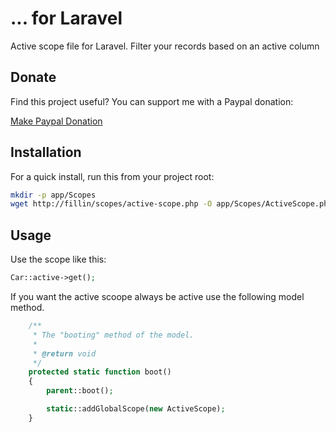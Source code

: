 # ... for Laravel

Active scope file for Laravel. Filter your records based on an active column

## Donate

Find this project useful? You can support me with a Paypal donation:

[Make Paypal Donation](https://www.paypal.com/donate/?hosted_button_id=2XCS6R3CTC5BA)

## Installation

For a quick install, run this from your project root:
```bash
mkdir -p app/Scopes
wget http://fillin/scopes/active-scope.php -O app/Scopes/ActiveScope.php
```

## Usage

Use the scope like this:

```php
Car::active->get();
```

If you want the active scoope always be active use the following model method.

```php
    /**
     * The "booting" method of the model.
     *
     * @return void
     */
    protected static function boot()
    {
        parent::boot();

        static::addGlobalScope(new ActiveScope);
    }
```
